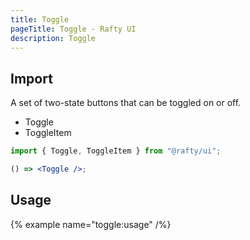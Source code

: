 ```yaml
---
title: Toggle
pageTitle: Toggle - Rafty UI
description: Toggle
---
```


## Import

A set of two-state buttons that can be toggled on or off.

- Toggle
- ToggleItem

```jsx
import { Toggle, ToggleItem } from "@rafty/ui";

() => <Toggle />;
```

## Usage

{% example name="toggle:usage" /%}
